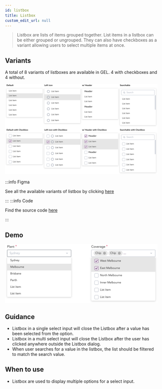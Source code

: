 ```yaml
---
id: listbox
title: Listbox
custom_edit_url: null
---
```


> Listbox are lists of items grouped together. List items in a listbox can be either grouped or ungrouped. They can also have checkboxes as a variant allowing users to select multiple items at once.

## Variants

A total of 8 variants of listboxes are available in GEL. 4 with checkboxes and 4 without.

![Listbox State](img/listbox-types.svg)

:::info Figma

See all the available variants of listbox by clicking [here](https://www.figma.com/file/kzLxtqv6YGL0wotiqzgEo4/GEL-UI-Doc?node-id=696%3A97231)

:::
:::info Code

Find the source code [here](https://primefaces.org/primevue/listbox)

:::

## Demo

![Input demo](img/select-demo.svg)

## Guidance

* Listbox in a single select input will close the Listbox after a value has been selected from the option.
* Listbox in a multi select input will close the Listbox after the user has clicked anywhere outside the Listbox dialog.
* When user searches for a value in the listbox, the list should be filtered to match the search value.

## When to use

* Listbox are used to display multiple options for a select input.